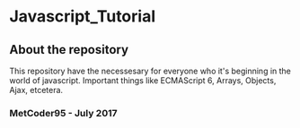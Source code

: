 # Javascript_Tutorial

## About the repository
This repository have the necessesary for everyone who it's beginning in the world of javascript.
Important things like ECMAScript 6, Arrays, Objects, Ajax, etcetera.

### MetCoder95 - July 2017
